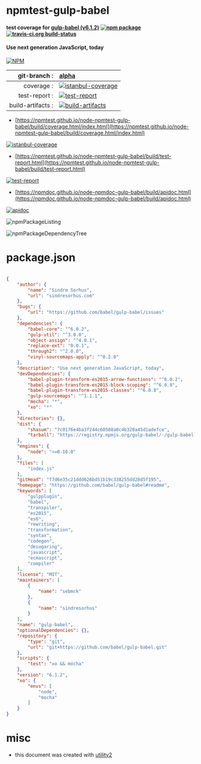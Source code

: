 # npmtest-gulp-babel

#### test coverage for  [gulp-babel (v6.1.2)](https://github.com/babel/gulp-babel#readme)  [![npm package](https://img.shields.io/npm/v/npmtest-gulp-babel.svg?style=flat-square)](https://www.npmjs.org/package/npmtest-gulp-babel) [![travis-ci.org build-status](https://api.travis-ci.org/npmtest/node-npmtest-gulp-babel.svg)](https://travis-ci.org/npmtest/node-npmtest-gulp-babel)

#### Use next generation JavaScript, today

[![NPM](https://nodei.co/npm/gulp-babel.png?downloads=true&downloadRank=true&stars=true)](https://www.npmjs.com/package/gulp-babel)

| git-branch : | [alpha](https://github.com/npmtest/node-npmtest-gulp-babel/tree/alpha)|
|--:|:--|
| coverage : | [![istanbul-coverage](https://npmtest.github.io/node-npmtest-gulp-babel/build/coverage.badge.svg)](https://npmtest.github.io/node-npmtest-gulp-babel/build/coverage.html/index.html)|
| test-report : | [![test-report](https://npmtest.github.io/node-npmtest-gulp-babel/build/test-report.badge.svg)](https://npmtest.github.io/node-npmtest-gulp-babel/build/test-report.html)|
| build-artifacts : | [![build-artifacts](https://npmtest.github.io/node-npmtest-gulp-babel/glyphicons_144_folder_open.png)](https://github.com/npmtest/node-npmtest-gulp-babel/tree/gh-pages/build)|

- [https://npmtest.github.io/node-npmtest-gulp-babel/build/coverage.html/index.html](https://npmtest.github.io/node-npmtest-gulp-babel/build/coverage.html/index.html)

[![istanbul-coverage](https://npmtest.github.io/node-npmtest-gulp-babel/build/screenCapture.buildCi.browser.%252Ftmp%252Fbuild%252Fcoverage.lib.html.png)](https://npmtest.github.io/node-npmtest-gulp-babel/build/coverage.html/index.html)

- [https://npmtest.github.io/node-npmtest-gulp-babel/build/test-report.html](https://npmtest.github.io/node-npmtest-gulp-babel/build/test-report.html)

[![test-report](https://npmtest.github.io/node-npmtest-gulp-babel/build/screenCapture.buildCi.browser.%252Ftmp%252Fbuild%252Ftest-report.html.png)](https://npmtest.github.io/node-npmtest-gulp-babel/build/test-report.html)

- [https://npmdoc.github.io/node-npmdoc-gulp-babel/build/apidoc.html](https://npmdoc.github.io/node-npmdoc-gulp-babel/build/apidoc.html)

[![apidoc](https://npmdoc.github.io/node-npmdoc-gulp-babel/build/screenCapture.buildCi.browser.%252Ftmp%252Fbuild%252Fapidoc.html.png)](https://npmdoc.github.io/node-npmdoc-gulp-babel/build/apidoc.html)

![npmPackageListing](https://npmtest.github.io/node-npmtest-gulp-babel/build/screenCapture.npmPackageListing.svg)

![npmPackageDependencyTree](https://npmtest.github.io/node-npmtest-gulp-babel/build/screenCapture.npmPackageDependencyTree.svg)



# package.json

```json

{
    "author": {
        "name": "Sindre Sorhus",
        "url": "sindresorhus.com"
    },
    "bugs": {
        "url": "https://github.com/babel/gulp-babel/issues"
    },
    "dependencies": {
        "babel-core": "^6.0.2",
        "gulp-util": "^3.0.0",
        "object-assign": "^4.0.1",
        "replace-ext": "0.0.1",
        "through2": "^2.0.0",
        "vinyl-sourcemaps-apply": "^0.2.0"
    },
    "description": "Use next generation JavaScript, today",
    "devDependencies": {
        "babel-plugin-transform-es2015-arrow-functions": "^6.0.2",
        "babel-plugin-transform-es2015-block-scoping": "^6.0.9",
        "babel-plugin-transform-es2015-classes": "^6.0.8",
        "gulp-sourcemaps": "^1.1.1",
        "mocha": "*",
        "xo": "*"
    },
    "directories": {},
    "dist": {
        "shasum": "7c0176e4ba3f244c60588a0c4b320a45d1adefce",
        "tarball": "https://registry.npmjs.org/gulp-babel/-/gulp-babel-6.1.2.tgz"
    },
    "engines": {
        "node": ">=0.10.0"
    },
    "files": [
        "index.js"
    ],
    "gitHead": "f7d6e35c21ddd626bd51b19c338255dd28d5f195",
    "homepage": "https://github.com/babel/gulp-babel#readme",
    "keywords": [
        "gulpplugin",
        "babel",
        "transpiler",
        "es2015",
        "es6",
        "rewriting",
        "transformation",
        "syntax",
        "codegen",
        "desugaring",
        "javascript",
        "ecmascript",
        "compiler"
    ],
    "license": "MIT",
    "maintainers": [
        {
            "name": "sebmck"
        },
        {
            "name": "sindresorhus"
        }
    ],
    "name": "gulp-babel",
    "optionalDependencies": {},
    "repository": {
        "type": "git",
        "url": "git+https://github.com/babel/gulp-babel.git"
    },
    "scripts": {
        "test": "xo && mocha"
    },
    "version": "6.1.2",
    "xo": {
        "envs": [
            "node",
            "mocha"
        ]
    }
}
```



# misc
- this document was created with [utility2](https://github.com/kaizhu256/node-utility2)
